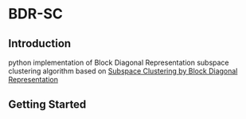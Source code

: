 # BDR-SC
## Introduction
python implementation of Block Diagonal Representation subspace clustering algorithm based on [Subspace Clustering by Block Diagonal Representation][1]
## Getting Started
[1]: https://github.com/canyilu/Block-Diagonal-Representation-for-Subspace-Clustering